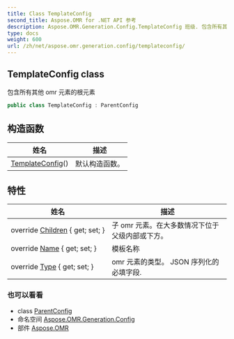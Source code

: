 ```yaml
---
title: Class TemplateConfig
second_title: Aspose.OMR for .NET API 参考
description: Aspose.OMR.Generation.Config.TemplateConfig 班级. 包含所有其他 omr 元素的根元素
type: docs
weight: 600
url: /zh/net/aspose.omr.generation.config/templateconfig/
---
```

## TemplateConfig class

包含所有其他 omr 元素的根元素

```csharp
public class TemplateConfig : ParentConfig
```

## 构造函数

| 姓名 | 描述 |
| --- | --- |
| [TemplateConfig](templateconfig/)() | 默认构造函数。 |

## 特性

| 姓名 | 描述 |
| --- | --- |
| override [Children](../../aspose.omr.generation.config/templateconfig/children/) { get; set; } | 子 omr 元素。在大多数情况下位于父级内部或下方。 |
| override [Name](../../aspose.omr.generation.config/templateconfig/name/) { get; set; } | 模板名称 |
| override [Type](../../aspose.omr.generation.config/templateconfig/type/) { get; set; } | omr 元素的类型。 JSON 序列化的必填字段. |

### 也可以看看

* class [ParentConfig](../parentconfig/)
* 命名空间 [Aspose.OMR.Generation.Config](../../aspose.omr.generation.config/)
* 部件 [Aspose.OMR](../../)


